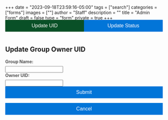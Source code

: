 +++
date = "2023-09-18T23:59:16-05:00"
tags = ["search"]
categories = ["forms"]
images = [""]
author = "Staff"
description = ""
title = "Admin Form"
draft = false
type = "form"
private = true
+++
<style>
    select, button {
      width: 100%;
      padding: 10px;
      margin-bottom: 15px;
      font-size: 16px;
    }

    button {
      background-color: #0275d8;
      color: white;
      border: none;
      cursor: pointer;
    }

    button:hover {
      background-color:rgb(140, 145, 141);
    }

    .message {
      text-align: center;
      margin-top: 10px;
    }
  .container {
        width: 80%;
        margin: 0 auto;
        padding-top: 20px;
    }
    
    .tabs {
        display: flex;
        margin-bottom: 20px;
        margin-top:-50px;
    }
    
    .tab-button {
        cursor: pointer;
        border-radius: 1px;
    }
    
    .tab-button.active {
        background-color:rgb(9, 80, 39); /* Change to the color you want */
        color: white;
    }
    
    .tab-content {
        display: none;
    }

    label {
        font-size: 14px;
        font-weight: bold;
        margin-bottom: 6px;
        display: block;
        color: #555;
    }
</style>
<!-- Core scripts needed for form functionality -->

<script src="https://code.jquery.com/jquery-3.6.0.min.js"></script> 
<script type="text/javascript" src="/js/admin-form.js"></script>
<div class="message" id="resultMessage"></div><br /><br/>
<form id="adminForm">

  <div class="tab-container">
    <!-- Tabs -->
    <div class="tabs">
      <button type="button" class="tab-button active" data-tab="1">Update UID</button>
      <button type="button" class="tab-button" data-tab="2">Update Status</button>
    </div>
     <!-- Tab 1: Update UID -->
    <div id="form1" class="tab-content" style="display: block;">
      <h2>Update Group Owner UID</h2>
      <div id="updateResponse" style="margin:10px"></div>
      <label for="group_name_for_update">Group Name:</label>
      <input type="text" id="group_name_for_update" name="group_name_for_update" required>
      <label for="owner_uid">Owner UID:</label>
      <input type="text" id="owner_uid" name="owner_uid" required>
      <br/>
      <div class="button-row">
        <button type="submit" name="action" value="update_uid">Submit</button>
        <button type="button" class="cancel-button" id="cancelBtn1">Cancel</button>
      </div>
    </div>
    <!-- Tab 2: Update Resource Request Status -->
    <div id="form2" class="tab-content" style="display: none;">
      <div id="message" style="text-align: center; margin-top: 20px;">
        <h2>{{ message }}</h2>
      </div>
      <h2>Update Resource Request Status</h2>
      <label for="ticket_id">Ticket ID:</label>
      <input type="text" id="ticket_id" name="ticket_id" value="{{ ticket_id }}" required><br>
     <label for="group_name">Group Name:</label>
      <input type="text" id="group_name" name="group_name" value="{{ group_name }}" required><br>
     <label for="resource_type">Resource Type:</label>
      <select id="resource_type" name="resource_type" required>
        <option value="hpc_service_units">HPC Service Units</option>
        <option value="storage">Storage</option>
      </select><br><br>
      <label for="resource_name">Resource Name:</label>
      <input type="text" id="resource_name" name="resource_name" value="{{ resource_name }}" required><br>
      <label for="update_status">Action to be taken:</label>
      <select id="update_status" name="update_status" required>
        <option value="active">Activate/Approve Change</option>
        <option value="retired" id="retire_option">Retire</option>
        <option value="error">Revert (Revert to previous state)</option>
      </select><br><br>
      <label for="update_comment">Update Comment:</label>
      <input type="text" id="update_comment" name="update_comment" value="{{ update_comment }}" required><br>
      <div class="button-row">
        <button type="submit" name="action" value="update_status">Submit</button>
        <button type="button" class="cancel-button" id="cancelBtn2">Cancel</button>
      </div>
    </div>
  </div>
</form>
<script type="text/javascript" src="/js/user-session-v2.js"></script>
<script type="text/javascript" src="/js/support-request.js"></script>
